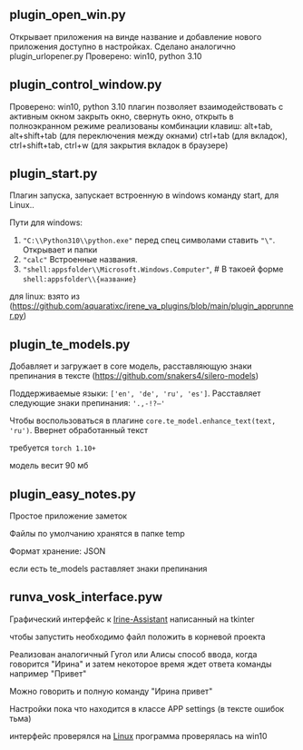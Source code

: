 ## plugin_open_win.py

Открывает приложения на винде название и добавление нового приложения доступно в настройках. Сделано аналогично plugin_urlopener.py
Проверено: win10, python 3.10

## plugin_control_window.py

Проверено: win10, python 3.10
плагин позволяет взаимодействовать с активным окном
закрыть окно, свернуть окно, открыть в полноэкранном режиме
реализованы комбинации клавиш: alt+tab, alt+shift+tab (для переключения между окнами)
ctrl+tab (для вкладок), ctrl+shift+tab, ctrl+w (для закрытия вкладок в браузере)

## plugin_start.py

Плагин запуска, запускает встроенную в windows команду start, для Linux..

Пути для windows:

1. `"C:\\Python310\\python.exe"` перед спец символами ставить `"\"`. Открывает и папки
2. `"calc"` Встроенные названия.
3. `"shell:appsfolder\\Microsoft.Windows.Computer"`, # В такоей форме `shell:appsfolder\\{название}`

для linux: взято из (https://github.com/aquaratixc/irene_va_plugins/blob/main/plugin_apprunner.py)

## plugin_te_models.py

Добавляет и загружает в core модель, расставляющую знаки препинания в тексте (https://github.com/snakers4/silero-models)

Поддерживаемые языки: `['en', 'de', 'ru', 'es']`. Расставляет следующие знаки препинания: `'.,-!?—'`

Чтобы воспользоваться в плагине `core.te_model.enhance_text(text, 'ru')`. Ввернет обработанный текст

требуется `torch 1.10+`

модель весит 90 мб

## plugin_easy_notes.py

Простое приложение заметок

Файлы по умолчанию хранятся в папке temp

Формат хранение: JSON

если есть te_models раставляет знаки препинания

## runva_vosk_interface.pyw

Графический интерфейс к [Irine-Assistant](https://github.com/janvarev/Irene-Voice-Assistant) написанный на tkinter

чтобы запустить необходимо файл положить в корневой проекта

Реализован аналогичный Гугол или Алисы способ ввода, когда говорится "Ирина" и затем некоторое время ждет ответа команды например "Привет"

Можно говорить и полную команду "Ирина привет"

Настройки пока что находится в классе APP settings (в тексте ошибок тьма)

интерфейс проверялся на [Linux](https://replit.com/)
программа проверялась на win10
